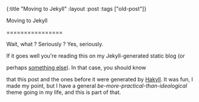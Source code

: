 {:title "Moving to Jekyll"
:layout :post
 :tags ["old-post"]}



Moving to Jekyll

================



Wait, what ? Seriously ? Yes, seriously.



If it goes well you're reading this on my Jekyll-generated static blog (or

perhaps [something else](http://www.tumblr.com)). In that case, you should know

that this post and the ones before it were generated by [Hakyll](http://jaspervdj.be/hakyll/). It was fun, I made my point, but I have a general _be-more-practical-than-ideological_ theme going in my life, and this is part of that.


